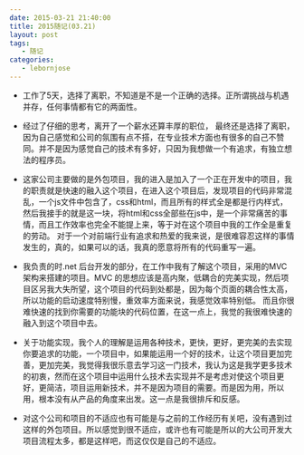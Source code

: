 ```yaml
---
date: 2015-03-21 21:40:00
title: 2015随记(03.21)
layout: post
tags:
   - 随记
categories:
   - lebornjose
---
```


+ 工作了5天，选择了离职，不知道是不是一个正确的选择。正所谓挑战与机遇并存，任何事情都有它的两面性。

+ 经过了仔细的思考，离开了一个薪水还算丰厚的职位， 最终还是选择了离职，因为自己感觉和公司的氛围有点不搭，在专业技术方面也有很多的自己不赞同。并不是因为感觉自己的技术有多好，只因为我想做一个有追求，有独立想法的程序员。

+ 这家公司主要做的是外包项目，我的进入是加入了一个正在开发中的项目，我的职责就是快速的融入这个项目，在进入这个项目后，发现项目的代码非常混乱，一个js文件中包含了，css和html，而且所有的样式全是都是行内样式，然后我接手的就是这一块，将html和css全部些在js中，是一个非常痛苦的事情，而且工作效率也完全不能提上来，等于对在这个项目中我的工作全是重复的劳动。 对于一个对前端行业有追求和热爱的我来说，是很难容忍这样的事情发生的，真的，如果可以的话，我真的愿意将所有的代码重写一遍。

+ 我负责的时.net 后台开发的部分，在工作中我有了解这个项目，采用的MVC 架构来搭建的项目。MVC 的思想应该是高内聚，低耦合的完美实现，然后项目区另我大失所望，这个项目的代码到处都是，因为每个页面的耦合性太高，所以功能的启动速度特别慢，重效率方面来说，我感觉效率特别低。 而且你很难快速的找到你需要的功能块的代码位置，在这一点上，我觉的我很难快速的融入到这个项目中去。

+ 关于功能实现，我个人的理解是运用各种技术，更快，更好，更完美的去实现你要追求的功能，一个项目中，如果能运用一个好的技术，让这个项目更加完善，更加完美，我觉得我很乐意去学习这一门技术，我认为这是我学更多技术的初衷，然而在这个项目中运用什么技术去实现并不是考虑对使这个项目更好，更简洁，项目运用新技术，并不是因为项目的需要。而是因为用，所以用，根本没有从产品的角度来出发。这一点是我很排斥和反感。

+ 对这个公司和项目的不适应也有可能是与之前的工作经历有关吧，没有遇到过这样的外包项目。所以感觉到很不适应，或许也有可能是所以的大公司开发大项目流程太多，都是这样吧，而这仅仅是自己的不适应。

